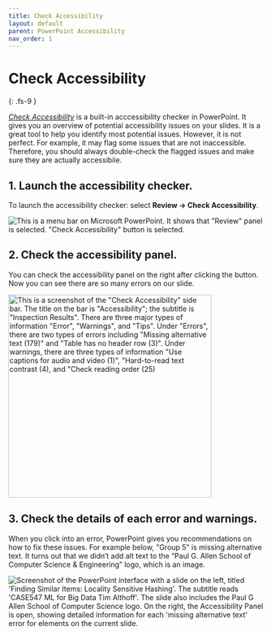 ```yaml
---
title: Check Accessibility
layout: default
parent: PowerPoint Accessibility
nav_order: 1
---
```


# Check Accessibility
{: .fs-9 }

[*Check Accessibility*](https://support.microsoft.com/en-us/office/improve-accessibility-with-the-accessibility-checker-a16f6de0-2f39-4a2b-8bd8-5ad801426c7f#PickTab=Windows) is a built-in acccessibility checker in PowerPoint. It gives you an overview of potential accessibility issues on your slides. It is a great tool to help you identify most potential issues. However, it is not perfect. For example, it may flag some issues that are not inaccessible. Therefore, you should always double-check the flagged issues and make sure they are actually accessibile.

## 1. Launch the accessibility checker.
To launch the accessibility checker: select **Review → Check Accessibility**. 

![This is a menu bar on Microsoft PowerPoint. It shows that "Review" panel is selected. "Check Accessibility" button is selected.]({{site.baseurl}}/assets/images/PowerPoint/check-accessibility-1.png) 

## 2. Check the accessibility panel.
You can check the accessibility panel on the right after clicking the button. Now you can see there are so many errors on our slide. 

<img src="{{site.baseurl}}/assets/images/PowerPoint/check-accessibility-2.png" alt='This is a screenshot of the "Check Accessibility" side bar. The title on the bar is "Accessibility"; the subtitle is "Inspection Results". There are three major types of information "Error", "Warnings", and "Tips". Under "Errors", there are two types of errors including "Missing alternative text (179)" and "Table has no header row (3)". Under warnings, there are three types of information "Use captions for audio and video (1)", "Hard-to-read text contrast (4), and "Check reading order (25)' width="400"> 

## 3. Check the details of each error and warnings.
When you click into an error, PowerPoint gives you recommendations on how to fix these issues. For example below, "Group 5" is missing alternative text. It turns out that we didn’t add alt text to the “Paul G. Allen School of Computer Science & Engineering” logo, which is an image.

![Screenshot of the PowerPoint interface with a slide on the left, titled 'Finding Similar Items: Locality Sensitive Hashing'. The subtitle reads 'CASE547 ML for Big Data Tim Althoff'. The slide also includes the Paul G Allen School of Computer Science logo. On the right, the Accessibility Panel is open, showing detailed information for each 'missing alternative text' error for elements on the current slide.]({{site.baseurl}}/assets/images/PowerPoint/check-accessibility-3.png) 